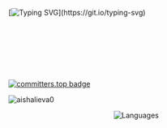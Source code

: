 [![Typing SVG](https://readme-typing-svg.herokuapp.com/?color=FEBCD8&size=40&center=true&vCenter=true&width=1000&lines=Heyo!+I+am+Aisha💫;)](https://git.io/typing-svg)



<svg viewBox="-16 -32 880 192" width="880" height="192" xmlns="http://www.w3.org/2000/svg"></svg>
[![committers.top badge](https://user-badge.committers.top/azerbaijan/aishalieva0.svg)](https://user-badge.committers.top/azerbaijan/aishalieva0)

<p align="left"> <img src="https://komarev.com/ghpvc/?username=aishalieva0&label=Profile%20views&color=ff69b4&style=flat" alt="aishalieva0" /> </p>

<!--
**aishalieva0/aishalieva0** is a ✨ _special_ ✨ repository because its `README.md` (this file) appears on your GitHub profile.

Here are some ideas to get you started:

- 🔭 I’m currently working on ...
- 🌱 I’m currently learning ... 
- 👯 I’m looking to collaborate on ...
- 🤔 I’m looking for help with ...
- 💬 Ask me about ...
- 📫 How to reach me: ...
- 😄 Pronouns: ...
- ⚡ Fun fact: ...
-->
<p align="center">
  <img src="https://skillicons.dev/icons?i=bash,javascript,php,laravel,python,html,css,sass&perline=8" alt="Languages" />
</p>
